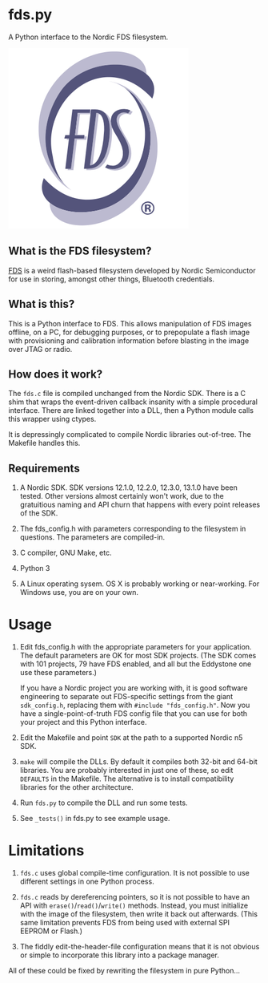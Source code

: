 # fds.py
A Python interface to the Nordic FDS filesystem.

![FDS Logo](/logo.png)

## What is the FDS filesystem?

[FDS](https://infocenter.nordicsemi.com/index.jsp?topic=%2Fcom.nordic.infocenter.sdk5.v13.1.0%2Flib_fds.html&cp=4_0_8_3_30)
is a weird flash-based filesystem developed by Nordic Semiconductor
for use in storing, amongst other things, Bluetooth credentials.

## What is this?

This is a Python interface to FDS. This allows manipulation of FDS
images offline, on a PC, for debugging purposes, or to prepopulate a
flash image with provisioning and calibration information before
blasting in the image over JTAG or radio.

## How does it work?

The `fds.c` file is compiled unchanged from the Nordic SDK. There is a
C shim that wraps the event-driven callback insanity with a simple
procedural interface.  There are linked together into a DLL, then a
Python module calls this wrapper using ctypes.

It is depressingly complicated to compile Nordic libraries
out-of-tree.  The Makefile handles this.

## Requirements

1. A Nordic SDK.  SDK versions 12.1.0, 12.2.0, 12.3.0, 13.1.0 have
   been tested. Other versions almost certainly won't work, due to the
   gratuitious naming and API churn that happens with every point
   releases of the SDK.

1. The fds_config.h with parameters corresponding to the filesystem in
   questions.  The parameters are compiled-in.

1. C compiler, GNU Make, etc.

1. Python 3

1. A Linux operating sysem. OS X is probably working or near-working.
   For Windows use, you are on your own.

# Usage

1. Edit fds_config.h with the appropriate parameters for your
   application. The default parameters are OK for most SDK projects.
   (The SDK comes with 101 projects, 79 have FDS enabled, and all but
   the Eddystone one use these parameters.)

   If you have a Nordic project you are working with, it is good
   software engineering to separate out FDS-specific settings from the
   giant `sdk_config.h`, replacing them with `#include
   "fds_config.h"`. Now you have a single-point-of-truth FDS config
   file that you can use for both your project and this Python
   interface.

1. Edit the Makefile and point `SDK` at the path to a supported Nordic
   n5 SDK.

1. `make` will compile the DLLs. By default it compiles both 32-bit
   and 64-bit libraries. You are probably interested in just one of
   these, so edit `DEFAULTS` in the Makefile. The alternative is to
   install compatibility libraries for the other architecture.

1. Run `fds.py` to compile the DLL and run some tests.

1. See `_tests()` in fds.py to see example usage.

# Limitations

1. `fds.c` uses global compile-time configuration. It is not possible
   to use different settings in one Python process.

1. `fds.c` reads by dereferencing pointers, so it is not possible to
   have an API with `erase()`/`read()`/`write()` methods.  Instead,
   you must initialize with the image of the filesystem, then write it
   back out afterwards. (This same limitation prevents FDS from being
   used with external SPI EEPROM or Flash.)

1. The fiddly edit-the-header-file configuration means that it is not
   obvious or simple to incorporate this library into a package
   manager.

All of these could be fixed by rewriting the filesystem in pure
Python...
